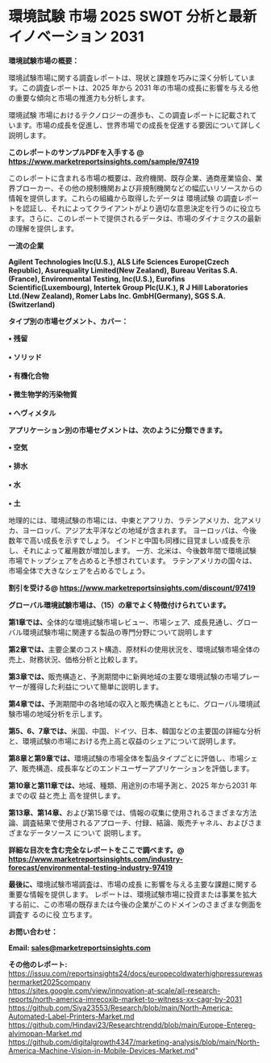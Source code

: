 # 環境試験 市場 2025 SWOT 分析と最新イノベーション 2031

<strong><b>環境試験市場の概要：</b></strong>

環境試験市場に関する調査レポートは、現状と課題を巧みに深く分析しています。この調査レポートは、2025 年から 2031 年の市場の成長に影響を与える他の重要な傾向と市場の推進力も分析します。

環境試験 市場におけるテクノロジーの進歩も、この調査レポートに記載されています。市場の成長を促進し、世界市場での成長を促進する要因について詳しく説明します。

<strong>このレポートのサンプルPDFを入手する @ <a href=https://www.marketreportsinsights.com/sample/97419>https://www.marketreportsinsights.com/sample/97419</a></strong>

このレポートに含まれる市場の概要は、政府機関、既存企業、通商産業協会、業界ブローカー、その他の規制機関および非規制機関などの幅広いリソースからの情報を提供します。これらの組織から取得したデータは 環境試験 の調査レポートを認証し、それによってクライアントがより適切な意思決定を行うのに役立ちます。さらに、このレポートで提供されるデータは、市場のダイナミクスの最新の理解を提供します。

<strong>一流の企業</strong>

<strong><b>Agilent Technologies Inc(U.S.), ALS Life Sciences Europe(Czech Republic), Asurequality Limited(New Zealand), Bureau Veritas S.A.(France), Environmental Testing, Inc(U.S.), Eurofins Scientific(Luxembourg), Intertek Group Plc(U.K.), R J Hill Laboratories Ltd.(New Zealand), Romer Labs Inc. GmbH(Germany), SGS S.A.(Switzerland)</b></strong>

<strong><b>タイプ別の市場セグメント、カバー：</b></strong>

<strong>• 残留<br><br>• ソリッド<br><br>• 有機化合物<br><br>• 微生物学的汚染物質<br><br>• ヘヴィメタル</strong>

<strong><b>アプリケーション別の市場セグメントは、次のように分類できます。</b></strong>

<strong>• 空気<br><br>• 排水<br><br>• 水<br><br>• 土</strong>

 地理的には、環境試験の市場には、中東とアフリカ、ラテンアメリカ、北アメリカ、ヨーロッパ、アジア太平洋などの地域が含まれます。 ヨーロッパは、今後数年で高い成長を示すでしょう。 インドと中国も同様に目覚ましい成長を示し、それによって雇用数が増加します。 一方、北米は、今後数年間で環境試験市場でトップシェアを占めると予想されています。 ラテンアメリカの国々は、市場全体で大きなシェアを占めるでしょう。

<strong>割引を受ける@ <a href=https://www.marketreportsinsights.com/discount/97419>https://www.marketreportsinsights.com/discount/97419</a></strong>

<strong><b>グローバル環境試験市場は、（15）の章でよく特徴付けられています。</b></strong>

<strong><b>第</b></strong><strong><b>1章では、</b></strong>全体的な環境試験市場レビュー、市場シェア、成長見通し、グローバル環境試験市場に関連する製品の専門分野について説明します

<strong><b>第2章では、</b></strong>主要企業のコスト構造、原材料の使用状況を、環境試験市場全体の売上、財務状況、価格分析と比較します。

<strong><b>第3章では、</b></strong>販売構造と、予測期間中に新興地域の主要な環境試験の市場プレーヤーが獲得した利益について簡単に説明します。

<strong><b>第4章では、</b></strong>予測期間中の各地域の収入と販売構造とともに、グローバル環境試験市場の地域分析を示します。

<strong><b>第5、6、7章では、</b></strong>米国、中国、ドイツ、日本、韓国などの主要国の詳細な分析と、環境試験の市場における売上高と収益のシェアについて説明します。

<strong><b>第8章と第9章では、</b></strong>環境試験の市場全体を製品タイプごとに評価し、市場シェア、販売構造、成長率などのエンドユーザーアプリケーションを評価します。

<strong><b>第10章と第11章では、</b></strong>地域、種類、用途別の市場予測と、2025 年から2031 年までの収 益と売上 高を提供します。

<strong><b>第13章、第14章、</b></strong>および第15章では、情報の収集に使用されるさまざまな方法論、調査結果で使用されるアプローチ、付録、結論、販売チャネル、およびさまざまなデータソース について 説明します。

<strong>詳細な目次を含む完全なレポートをここで調べます。@ <a href=https://www.marketreportsinsights.com/industry-forecast/environmental-testing-industry-97419>https://www.marketreportsinsights.com/industry-forecast/environmental-testing-industry-97419</a></strong>

<strong><b>最後に、</b></strong>環境試験市場調査は、市場の成長 に影響を</a>与える主要な課題に関する重要な情報を提供します。 レポートは、環境試験市場に投資または事業を拡大する前に、この市場の既存または今後の企業がこのドメインのさまざまな側面を調査す るのに役 立ちます。

<strong><b>お問い合わせ：</b></strong>

<strong>Email: </strong><a href=mailto:sales@marketreportsinsights.com><strong>sales@marketreportsinsights.com</strong></a>

<strong>その他のレポート:</strong>
<br>
<a href=https://issuu.com/reportsinsights24/docs/europecoldwaterhighpressurewashermarket2025company>https://issuu.com/reportsinsights24/docs/europecoldwaterhighpressurewashermarket2025company</a>
<br>
<a href=https://sites.google.com/view/innovation-at-scale/all-research-reports/north-america-imrecoxib-market-to-witness-xx-cagr-by-2031>https://sites.google.com/view/innovation-at-scale/all-research-reports/north-america-imrecoxib-market-to-witness-xx-cagr-by-2031</a>
<br>
<a href=https://github.com/Siya23553/Research/blob/main/North-America-Automated-Label-Printers-Market.md>https://github.com/Siya23553/Research/blob/main/North-America-Automated-Label-Printers-Market.md</a>
<br>
<a href=https://github.com/Hindavi23/Researchtrendd/blob/main/Europe-Entereg-alvimopan-Market.md>https://github.com/Hindavi23/Researchtrendd/blob/main/Europe-Entereg-alvimopan-Market.md</a>
<br>
<a href=https://github.com/digitalgrowth4347/marketing-analysis/blob/main/North-America-Machine-Vision-in-Mobile-Devices-Market.md>https://github.com/digitalgrowth4347/marketing-analysis/blob/main/North-America-Machine-Vision-in-Mobile-Devices-Market.md</a>"
